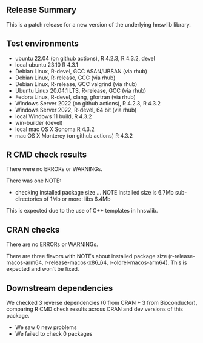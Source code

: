 ## Release Summary

This is a patch release for a new version of the underlying hnswlib library.

## Test environments

* ubuntu 22.04 (on github actions), R 4.2.3, R 4.3.2, devel
* local ubuntu 23.10 R 4.3.1
* Debian Linux, R-devel, GCC ASAN/UBSAN (via rhub)
* Debian Linux, R-release, GCC (via rhub)
* Debian Linux, R-release, GCC valgrind (via rhub)
* Ubuntu Linux 20.04.1 LTS, R-release, GCC (via rhub)
* Fedora Linux, R-devel, clang, gfortran (via rhub)
* Windows Server 2022 (on github actions), R 4.2.3, R 4.3.2
* Windows Server 2022, R-devel, 64 bit (via rhub)
* local Windows 11 build, R 4.3.2
* win-builder (devel)
* local mac OS X Sonoma R 4.3.2
* mac OS X Monterey (on github actions) R 4.3.2

## R CMD check results

There were no ERRORs or WARNINGs.

There was one NOTE:

* checking installed package size ... NOTE
  installed size is  6.7Mb
  sub-directories of 1Mb or more:
    libs   6.4Mb

This is expected due to the use of C++ templates in hnswlib.
 
## CRAN checks

There are no ERRORs or WARNINGs.

There are three flavors with NOTEs about installed package size (r-release-macos-arm64,
r-release-macos-x86_64, r-oldrel-macos-arm64). This is expected and won't be fixed.

## Downstream dependencies

We checked 3 reverse dependencies (0 from CRAN + 3 from Bioconductor), comparing R CMD check
results across CRAN and dev versions of this package.

* We saw 0 new problems
* We failed to check 0 packages
